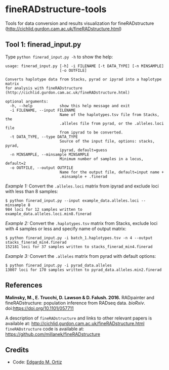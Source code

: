 # fineRADstructure-tools
Tools for data conversion and results visualization for fineRADstructure (http://cichlid.gurdon.cam.ac.uk/fineRADstructure.html)

## Tool 1: finerad_input.py
Type `python finerad_input.py -h` to show the help:
```
usage: finerad_input.py [-h] -i FILENAME [-t DATA_TYPE] [-n MINSAMPLE]
                        [-o OUTFILE]

Converts haplotype data from Stacks, pyrad or ipyrad into a haplotype matrix
for analysis with fineRADstructure
(http://cichlid.gurdon.cam.ac.uk/fineRADstructure.html)

optional arguments:
  -h, --help            show this help message and exit
  -i FILENAME, --input FILENAME
                        Name of the haplotypes.tsv file from Stacks, the
                        .alleles file from pyrad, or the .alleles.loci file
                        from ipyrad to be converted.
  -t DATA_TYPE, --type DATA_TYPE
                        Source of the input file, options: stacks, pyrad,
                        ipyrad, default=guess
  -n MINSAMPLE, --minsample MINSAMPLE
                        Minimum number of samples in a locus, default=2
  -o OUTFILE, --output OUTFILE
                        Name for the output file, default=input name +
                        .minsample + .finerad
```

_Example 1:_ Convert the `.alleles.loci` matrix from ipyrad and exclude loci with less than 8 samples:
```
$ python finerad_input.py --input example_data.alleles.loci --minsample 8
984 loci for 12 samples written to example_data.alleles.loci.min8.finerad
```

_Example 2:_ Convert the `.haplotypes.tsv` matrix from Stacks, exclude loci with 4 samples or less and specify name of output matrix:
```
$ python finerad_input.py -i batch_1.haplotypes.tsv -n 4 --output stacks_finerad_min4.finerad
152181 loci for 37 samples written to stacks_finerad_min4.finerad
```

_Example 3:_ Convert the `.alleles` matrix from pyrad with default options:
```
$ python finerad_input.py -i pyrad_data.alleles
13007 loci for 170 samples written to pyrad_data.alleles.min2.finerad
```

## References
**Malinsky, M., E. Trucchi, D. Lawson & D. Falush. 2016.** RADpainter and fineRADstructure: population inference from RADseq data. _bioRxiv_. doi:https://doi.org/10.1101/057711

A description of `fineRADstructure` and links to other relevant papers is available at: http://cichlid.gurdon.cam.ac.uk/fineRADstructure.html  
`fineRADstructure` code is available at: https://github.com/millanek/fineRADstructure

## Credits
- Code: [Edgardo M. Ortiz](mailto:e.ortiz.v@gmail.com)

